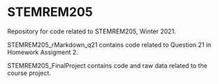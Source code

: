 # STEMREM205

Repository for code related to STEMREM205, Winter 2021.

STEMREM205_rMarkdown_q21 contains code related to Question 21 in Homework Assigment 2. 

STEMREM205_FinalProject contains code and raw data related to the course project.
